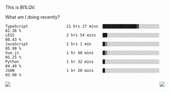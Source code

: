 This is BI1LQV.

What am I doing recently?

<!--START_SECTION:waka-->

```text
TypeScript                 21 hrs 27 mins  ███████████████▓░░░░░░░░░   62.36 %
LESS                       2 hrs 54 mins   ██░░░░░░░░░░░░░░░░░░░░░░░   08.43 %
JavaScript                 2 hrs 1 min     █▒░░░░░░░░░░░░░░░░░░░░░░░   05.90 %
Vue.js                     1 hr 48 mins    █▒░░░░░░░░░░░░░░░░░░░░░░░   05.25 %
Python                     1 hr 32 mins    █░░░░░░░░░░░░░░░░░░░░░░░░   04.49 %
JSON                       1 hr 20 mins    █░░░░░░░░░░░░░░░░░░░░░░░░   03.90 %
```

<!--END_SECTION:waka-->
<img align="right" src="https://github-readme-stats.vercel.app/api?username=bi1lqv&show_icons=true&count_private=true">

<img src="https://metrics.lecoq.io/bi1lqv?template=classic&base.activity=0&base.community=0&base.repositories=0&base.metadata=0&isocalendar=1&base=header%2C%20activity%2C%20community%2C%20repositories%2C%20metadata&base.indepth=false&base.hireable=false&isocalendar=false&isocalendar.duration=full-year&config.timezone=Asia%2FShanghai">
